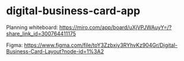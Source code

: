 # digital-business-card-app

Planning whiteboard: https://miro.com/app/board/uXjVPJWAuyY=/?share_link_id=300764411175

Figma: https://www.figma.com/file/toY3Zzbxiy3RYhvKz904Gr/Digital-Business-Card-Layout?node-id=1%3A2
